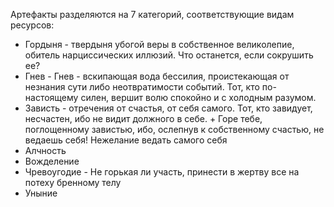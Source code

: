 Артефакты разделяются на 7 категорий, соответствующие видам ресурсов:
- Гордыня - твердыня убогой веры в собственное великолепие, обитель нарциссических иллюзий. Что останется, если сокрушить ее?
- Гнев - Гнев - вскипающая вода бессилия, проистекающая от незнания сути либо неотвратимости событий. Тот, кто по-настоящему силен, вершит волю спокойно и с холодным разумом.
- Зависть - отречения от счастья, от себя самого. Тот, кто завидует, несчастен, ибо не видит должного в себе. + Горе тебе, поглощенному завистью, ибо, ослепнув к собственному счастью, не ведаешь себя! Нежелание ведать самого себя
- Алчность
- Вожделение
- Чревоугодие - Не горькая ли участь, принести в жертву все на потеху бренному телу
- Уныние